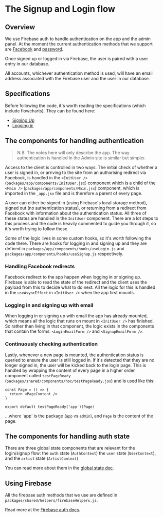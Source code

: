# The Signup and Login flow

## Overview

We use Firebase auth to handle authentication on the app and the admin panel. At the moment the current authentication methods that we support are [Facebook](https://firebase.google.com/docs/auth/web/facebook-login) and [password](https://firebase.google.com/docs/auth/web/password-auth).

Once signed up or logged in via Firebase, the user is paired with a user entry in our database.

All accounts, whichever authentication method is used, will have an email address associated with the Firebase user and the user in our database.

## Specifications

Before following the code, it's worth reading the specifications (which include flowcharts). They can be found here:

- [Signing Up](https://docs.google.com/document/d/1dC0-DZuOrlmEiDEmSfQMpAaZ7iiGCGvmJx4zKTzpxG0)
- [Logging in](https://docs.google.com/document/d/1X2aib9EmlzfoqhgYKhsERZ5oMot7dAigf9rtOB2KAGQ/edit)


## The components for handling authentication

> N.B. The notes here will only describe the app. The way authentication is handled in the Admin site is similar but simpler.

Access to the client is controlled in two ways. The initial check of whether a user is signed in, or arriving to the site from an authorising redirect via Facebook, is handled in the `<InitUser />` (`packages/app/components/InitUser.jsx`) component which is a child of the `<Main />` (`packages/app/components/Main.jsx`) component, which is imported in the `_app.jsx` file and is therefore a parent of every page.

A user can either be signed in (using Firebase's local storage method), signed out (no authentication status), or returning from a redirect from Facebook with information about the authentication status. All three of these states are handled in the `InitUser` component. There are a lot steps to this process and the code is heavily commented to guide you through it, so it's worth trying to follow these.

Some of the logic lives in some custom hooks, so it's worth following the code there. There are hooks for logging in and signing up and they are defined in `packages/app/components/hooks/useLogin.js` and `packages/app/components/hooks/useSignup.js` respectively.

### Handling Facebook redirects

Facebook redirect to the app happen when logging in or signing up. Firebase is able to read the state of the redirect and the client uses the payload from this to decide what to do next. All the logic for this is handled in the `useAsyncEffect` in `<InitUser />` when the app first mounts.

### Logging in and signing up with email

When logging in or signing up with email the app has already mounted, which means all the logic that runs on mount in `<InitUser />` has finished. So rather than living in that component, the logic exists in the components that contain the forms: `<LoginEmailForm />` and `<SignupEmailForm />`.

### Continuously checking authentication

Lastly, whenever a new page is mounted, the authentication status is queried to ensure the user is still logged in. If it's detected that they are no longer signed in, the user will be kicked back to the login page. This is handled by wrapping the content of every page in a higher order component called `testPageReady` (`packages/shared/components/hoc/testPageReady.jsx`) and is used like this:

```
const Page = () => {
  return <PageContent />
}

export default testPageReady('app')(Page)
```

...where 'app' is the package (`app` vs `admin`), and `Page` is the content of the page.

## The components for handling auth state

There are three global state components that are relevant for the login/signup flow: the `auth` state (`AuthContext`) the `user` state (`UserContext`), and the `artist` state (`ArtistContext`)

You can read more about them in the [global state doc](/docs/globalState.md).

## Using Firebase

All the firebase auth methods that we use are defined in `packages/shared/helpers/firebaseHelpers.js`.

Read more at the [Firebase auth docs](https://firebase.google.com/docs/auth/web/start).
